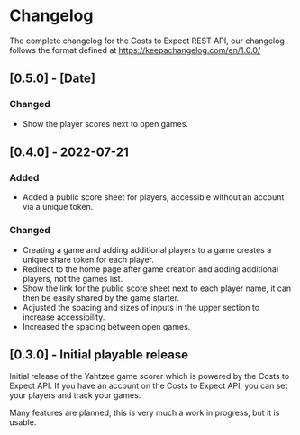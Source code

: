 # Changelog

The complete changelog for the Costs to Expect REST API, our changelog follows the format defined at https://keepachangelog.com/en/1.0.0/

## [0.5.0] - [Date]
### Changed
- Show the player scores next to open games.

## [0.4.0] - 2022-07-21
### Added
- Added a public score sheet for players, accessible without an account via a unique token.

### Changed
- Creating a game and adding additional players to a game creates a unique share token for each player.
- Redirect to the home page after game creation and adding additional players, not the games list.
- Show the link for the public score sheet next to each player name, it can then be easily shared by the game starter.
- Adjusted the spacing and sizes of inputs in the upper section to increase accessibility.
- Increased the spacing between open games.

## [0.3.0] - Initial playable release

Initial release of the Yahtzee game scorer which is powered by the Costs to Expect API. If you have an 
account on the Costs to Expect API, you can set your players and track your games.

Many features are planned, this is very much a work in progress, but it is usable.